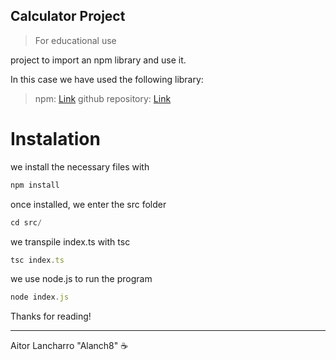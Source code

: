 ## Calculator Project

> For educational use

project to import an npm library and use it.

In this case we have used the following library:

> npm: [Link](https://www.npmjs.com/package/calculator-typescript-alanch8?activeTab=readme)
> github repository: [Link](https://github.com/Alanch8/calculator-typescript-alanch8)

# Instalation

we install the necessary files with

```javascript
npm install
```
once installed, we enter the src folder

```javascript
cd src/
```
we transpile index.ts with tsc

```javascript
tsc index.ts
```
we use node.js to run the program

```javascript
node index.js
```


Thanks for reading! 






---

Aitor Lancharro "Alanch8" ☕